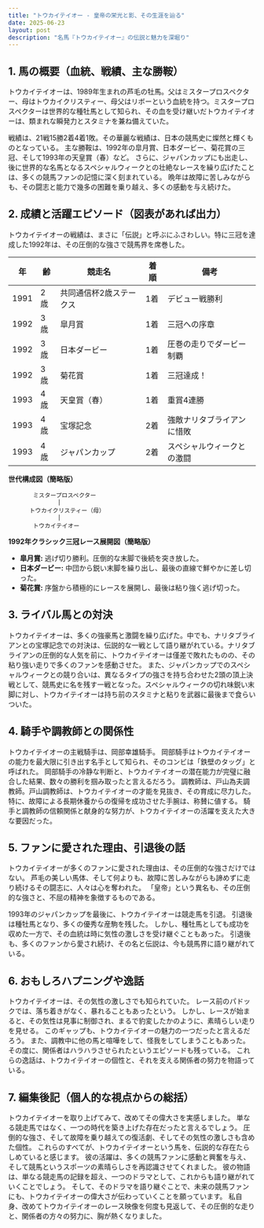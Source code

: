 ```yaml
---
title: "トウカイテイオー - 皇帝の栄光と影、その生涯を辿る"
date: 2025-06-23
layout: post
description: "名馬『トウカイテイオー』の伝説と魅力を深堀り"
---
```


## 1. 馬の概要（血統、戦績、主な勝鞍）

トウカイテイオーは、1989年生まれの芦毛の牡馬。父はミスタープロスペクター、母はトウカイクリスティー、母父はリボーという血統を持つ。ミスタープロスペクターは世界的な種牡馬として知られ、その血を受け継いだトウカイテイオーは、類まれな瞬発力とスタミナを兼ね備えていた。

戦績は、21戦15勝2着4着1敗。その華麗な戦績は、日本の競馬史に燦然と輝くものとなっている。  主な勝鞍は、1992年の皐月賞、日本ダービー、菊花賞の三冠、そして1993年の天皇賞（春）など。  さらに、ジャパンカップにも出走し、後に世界的な名馬となるスペシャルウィークとの壮絶なレースを繰り広げたことは、多くの競馬ファンの記憶に深く刻まれている。  晩年は故障に苦しみながらも、その闘志と能力で幾多の困難を乗り越え、多くの感動を与え続けた。


## 2. 成績と活躍エピソード（図表があれば出力）

トウカイテイオーの戦績は、まさに「伝説」と呼ぶにふさわしい。特に三冠を達成した1992年は、その圧倒的な強さで競馬界を席巻した。


| 年 | 齢 | 競走名           | 着順 | 備考                                     |
|----|----|-------------------|-------|-----------------------------------------|
| 1991 | 2歳 | 共同通信杯2歳ステークス | 1着   | デビュー戦勝利                           |
| 1992 | 3歳 | 皐月賞             | 1着   | 三冠への序章                               |
| 1992 | 3歳 | 日本ダービー         | 1着   | 圧巻の走りでダービー制覇                     |
| 1992 | 3歳 | 菊花賞             | 1着   | 三冠達成！                               |
| 1993 | 4歳 | 天皇賞（春）       | 1着   | 重賞4連勝                                |
| 1993 | 4歳 | 宝塚記念           | 2着   | 強敵ナリタブライアンに惜敗                 |
| 1993 | 4歳 | ジャパンカップ       | 2着   | スペシャルウィークとの激闘                |


**世代構成図（簡略版）**

```
       ミスタープロスペクター
              |
      トウカイクリスティー（母）
              |
       トウカイテイオー
```

**1992年クラシック三冠レース展開図（簡略版）**

* **皐月賞:**  逃げ切り勝利。圧倒的な末脚で後続を突き放した。
* **日本ダービー:**  中団から鋭い末脚を繰り出し、最後の直線で鮮やかに差し切った。
* **菊花賞:**  序盤から積極的にレースを展開し、最後は粘り強く逃げ切った。


## 3. ライバル馬との対決

トウカイテイオーは、多くの強豪馬と激闘を繰り広げた。中でも、ナリタブライアンとの宝塚記念での対決は、伝説的な一戦として語り継がれている。ナリタブライアンの圧倒的な人気を前に、トウカイテイオーは僅差で敗れたものの、その粘り強い走りで多くのファンを感動させた。  また、ジャパンカップでのスペシャルウィークとの競り合いは、異なるタイプの強さを持ち合わせた2頭の頂上決戦として、競馬史に名を残す一戦となった。スペシャルウィークの切れ味鋭い末脚に対し、トウカイテイオーは持ち前のスタミナと粘りを武器に最後まで食らいついた。


## 4. 騎手や調教師との関係性

トウカイテイオーの主戦騎手は、岡部幸雄騎手。  岡部騎手はトウカイテイオーの能力を最大限に引き出す名手として知られ、そのコンビは「鉄壁のタッグ」と呼ばれた。  岡部騎手の冷静な判断と、トウカイテイオーの潜在能力が完璧に融合した結果、数々の勝利を掴み取ったと言えるだろう。 調教師は、戸山為夫調教師。戸山調教師は、トウカイテイオーの才能を見抜き、その育成に尽力した。  特に、故障による長期休養からの復帰を成功させた手腕は、称賛に値する。  騎手と調教師の信頼関係と献身的な努力が、トウカイテイオーの活躍を支えた大きな要因だった。


## 5. ファンに愛された理由、引退後の話

トウカイテイオーが多くのファンに愛された理由は、その圧倒的な強さだけではない。  芦毛の美しい馬体、そして何よりも、故障に苦しみながらも諦めずに走り続けるその闘志に、人々は心を奪われた。  「皇帝」という異名も、その圧倒的な強さと、不屈の精神を象徴するものである。

1993年のジャパンカップを最後に、トウカイテイオーは競走馬を引退。  引退後は種牡馬となり、多くの優秀な産駒を残した。  しかし、種牡馬としても成功を収めた一方で、その血統は時に気性の激しさを受け継ぐこともあった。  引退後も、多くのファンから愛され続け、その名と伝説は、今も競馬界に語り継がれている。


## 6. おもしろハプニングや逸話

トウカイテイオーは、その気性の激しさでも知られていた。  レース前のパドックでは、落ち着きがなく、暴れることもあったという。  しかし、レースが始まると、その気性は見事に制御され、まるで豹変したかのように、素晴らしい走りを見せる。  このギャップも、トウカイテイオーの魅力の一つだったと言えるだろう。  また、調教中に他の馬と喧嘩をして、怪我をしてしまうこともあった。  その度に、関係者はハラハラさせられたというエピソードも残っている。  これらの逸話は、トウカイテイオーの個性と、それを支える関係者の努力を物語っている。


## 7. 編集後記（個人的な視点からの総括）

トウカイテイオーを取り上げてみて、改めてその偉大さを実感しました。  単なる競走馬ではなく、一つの時代を築き上げた存在だったと言えるでしょう。  圧倒的な強さ、そして故障を乗り越えての復活劇、そしてその気性の激しさも含めた個性。  これらのすべてが、トウカイテイオーという馬を、伝説的な存在たらしめていると感じます。  彼の活躍は、多くの競馬ファンに感動と興奮を与え、そして競馬というスポーツの素晴らしさを再認識させてくれました。  彼の物語は、単なる競走馬の記録を超え、一つのドラマとして、これからも語り継がれていくことでしょう。  そして、そのドラマを語り継ぐことで、未来の競馬ファンにも、トウカイテイオーの偉大さが伝わっていくことを願っています。  私自身、改めてトウカイテイオーのレース映像を何度も見返して、その圧倒的な走りと、関係者の方々の努力に、胸が熱くなりました。
